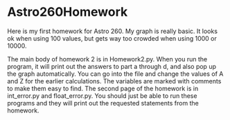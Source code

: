 # Astro260Homework
Here is my first homework for Astro 260. My graph is really basic. It looks ok when using 100 values, but gets way too crowded when using 1000 or 10000. 

The main body of homework 2 is in Homework2.py. When you run the program, it will print out the answers to part a through d, and also pop up the graph automatically. You can go into the file and change the values of A and Z for the earlier calculations. The variables are marked with comments to make them easy to find. The second page of the homework is in int_error.py and float_error.py. You should just be able to run these programs and they will print out the requested statements from the homework.
